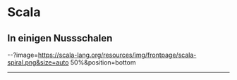 # Scala
## In einigen Nussschalen

--?image=https://scala-lang.org/resources/img/frontpage/scala-spiral.png&size=auto 50%&position=bottom

---
